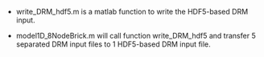 
*	write_DRM_hdf5.m is a matlab function to write the HDF5-based DRM input.

*	model1D_8NodeBrick.m will call function write_DRM_hdf5 and transfer 5 separated DRM input files to 1 HDF5-based DRM input file.

